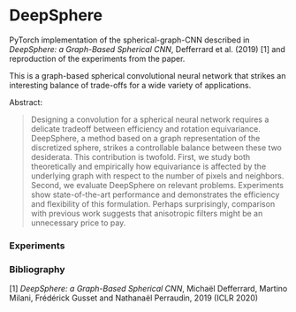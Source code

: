 # DeepSphere

PyTorch implementation of the spherical-graph-CNN described in *DeepSphere: a Graph-Based Spherical CNN*, Defferrard et al. (2019) [1] and reproduction of the experiments from the paper.

This is a graph-based spherical convolutional neural network that strikes an interesting balance of trade-offs for a wide variety of applications.

Abstract:
> Designing a convolution for a spherical neural network requires a delicate tradeoff between efficiency and rotation equivariance. DeepSphere, a method based on a graph representation of the discretized sphere, strikes a controllable balance between these two desiderata. This contribution is twofold. First, we study both theoretically and empirically how equivariance is affected by the underlying graph with respect to the number of pixels and neighbors. Second, we evaluate DeepSphere on relevant problems. Experiments show state-of-the-art performance and demonstrates the efficiency and flexibility of this formulation. Perhaps surprisingly, comparison with previous work suggests that anisotropic filters might be an unnecessary price to pay.

### Experiments



### Bibliography

[1] *DeepSphere: a Graph-Based Spherical CNN*, Michaël Defferrard, Martino Milani, Frédérick Gusset and Nathanaël Perraudin, 2019 (ICLR 2020)

